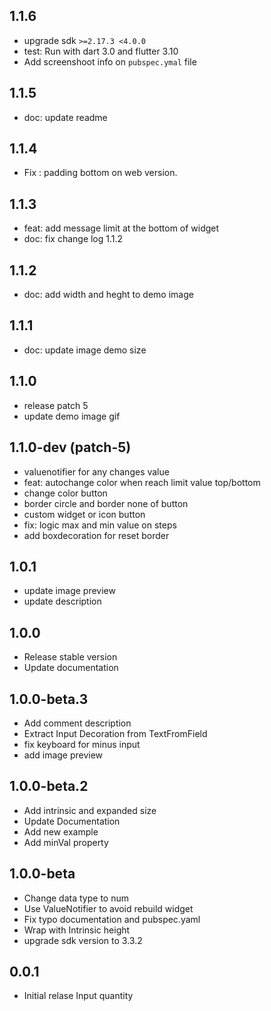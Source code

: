 ## 1.1.6

- upgrade sdk `>=2.17.3 <4.0.0`
- test: Run with dart 3.0 and flutter 3.10
- Add screenshoot info on `pubspec.ymal` file

## 1.1.5

- doc: update readme

## 1.1.4

- Fix : padding bottom on web version.

## 1.1.3

- feat: add message limit at the bottom of widget
- doc: fix change log 1.1.2

## 1.1.2

- doc: add width and heght to demo image

## 1.1.1

- doc: update image demo size

## 1.1.0

- release patch 5
- update demo image gif

## 1.1.0-dev (patch-5)

- valuenotifier for any changes value
- feat: autochange color when reach limit value top/bottom
- change color button
- border circle and border none of button
- custom widget or icon button
- fix: logic max and min value on steps
- add boxdecoration for reset border

## 1.0.1

- update image preview
- update description

## 1.0.0

- Release stable version
- Update documentation

## 1.0.0-beta.3

- Add comment description
- Extract Input Decoration from TextFromField
- fix keyboard for minus input
- add image preview

## 1.0.0-beta.2

- Add intrinsic and expanded size
- Update Documentation
- Add new example
- Add minVal property

## 1.0.0-beta

- Change data type to num
- Use ValueNotifier to avoid rebuild widget
- Fix typo documentation and pubspec.yaml
- Wrap with Intrinsic height
- upgrade sdk version to 3.3.2

## 0.0.1

- Initial relase Input quantity
